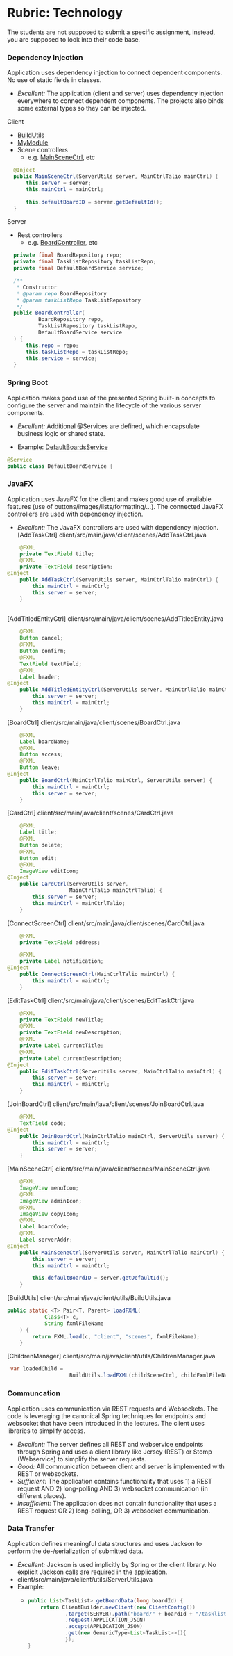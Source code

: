 # Rubric: Technology

The students are not supposed to submit a specific assignment, instead, you are supposed to look into their code base.

### Dependency Injection

Application uses dependency injection to connect dependent components. No use of static fields in classes.

- *Excellent:* The application (client and server) uses dependency injection everywhere to connect dependent components. The projects also binds some external types so they can be injected.


Client
- [BuildUtils](client/src/main/java/client/utils/BuildUtils.java)
- [MyModule](client/src/main/java/client/MyModule.java)
- Scene controllers
  - e.g. [MainSceneCtrl](client/src/main/java/client/scenes/MainSceneCtrl.java), etc
```java
  @Inject
  public MainSceneCtrl(ServerUtils server, MainCtrlTalio mainCtrl) {
      this.server = server;
      this.mainCtrl = mainCtrl;

      this.defaultBoardID = server.getDefaultId();
  }
```

Server
- Rest controllers
  - e.g. [BoardController](server/src/main/java/server/api/BoardController.java), etc
```java
  private final BoardRepository repo;
  private final TaskListRepository taskListRepo;
  private final DefaultBoardService service;

  /**
   * Constructor
   * @param repo BoardRepository
   * @param taskListRepo TaskListRepository
   */
  public BoardController(
          BoardRepository repo,
          TaskListRepository taskListRepo,
          DefaultBoardService service
  ) {
      this.repo = repo;
      this.taskListRepo = taskListRepo;
      this.service = service;
  }
```


### Spring Boot

Application makes good use of the presented Spring built-in concepts to configure the server and maintain the lifecycle of the various server components.

- *Excellent:* Additional @Services are defined, which encapsulate business logic or shared state.

- Example:
  [DefaultBoardsService](server/src/main/java/server/service/DefaultBoardService.java)
```java
@Service
public class DefaultBoardService {
```


### JavaFX

Application uses JavaFX for the client and makes good use of available features (use of buttons/images/lists/formatting/…). The connected JavaFX controllers are used with dependency injection.

- *Excellent:* The JavaFX controllers are used with dependency injection.
  [AddTaskCtrl] client/src/main/java/client/scenes/AddTaskCtrl.java
```java
    @FXML
    private TextField title;
    @FXML
    private TextField description;
@Inject
    public AddTaskCtrl(ServerUtils server, MainCtrlTalio mainCtrl) {
        this.mainCtrl = mainCtrl;
        this.server = server;
    }
    
```

[AddTitledEntityCtrl] client/src/main/java/client/scenes/AddTitledEntity.java
```java
    @FXML
    Button cancel;
    @FXML
    Button confirm;
    @FXML
    TextField textField;
    @FXML
    Label header;
@Inject
    public AddTitledEntityCtrl(ServerUtils server, MainCtrlTalio mainCtrl) {
        this.server = server;
        this.mainCtrl = mainCtrl;
    }
```

[BoardCtrl] client/src/main/java/client/scenes/BoardCtrl.java
```java
    @FXML
    Label boardName;
    @FXML
    Button access;
    @FXML
    Button leave;
@Inject
    public BoardCtrl(MainCtrlTalio mainCtrl, ServerUtils server) {
        this.mainCtrl = mainCtrl;
        this.server = server;
    }
```
[CardCtrl] client/src/main/java/client/scenes/CardCtrl.java
```java
    @FXML
    Label title;
    @FXML
    Button delete;
    @FXML
    Button edit;
    @FXML
    ImageView editIcon;
@Inject
    public CardCtrl(ServerUtils server,
                    MainCtrlTalio mainCtrlTalio) {
        this.server = server;
        this.mainCtrl = mainCtrlTalio;
    }
```
[ConnectScreenCtrl] client/src/main/java/client/scenes/CardCtrl.java
```java
    @FXML
    private TextField address;

    @FXML
    private Label notification;
@Inject
    public ConnectScreenCtrl(MainCtrlTalio mainCtrl) {
        this.mainCtrl = mainCtrl;
    }
```
[EditTaskCtrl] client/src/main/java/client/scenes/EditTaskCtrl.java
```java
    @FXML
    private TextField newTitle;
    @FXML
    private TextField newDescription;
    @FXML
    private Label currentTitle;
    @FXML
    private Label currentDescription;
@Inject
    public EditTaskCtrl(ServerUtils server, MainCtrlTalio mainCtrl) {
        this.server = server;
        this.mainCtrl = mainCtrl;
    }
```
[JoinBoardCtrl] client/src/main/java/client/scenes/JoinBoardCtrl.java
```java
    @FXML
    TextField code;
@Inject
    public JoinBoardCtrl(MainCtrlTalio mainCtrl, ServerUtils server) {
        this.mainCtrl = mainCtrl;
        this.server = server;
    }
```

[MainSceneCtrl] client/src/main/java/client/scenes/MainSceneCtrl.java
```java
    @FXML
    ImageView menuIcon;
    @FXML
    ImageView adminIcon;
    @FXML
    ImageView copyIcon;
    @FXML
    Label boardCode;
    @FXML
    Label serverAddr;
@Inject
    public MainSceneCtrl(ServerUtils server, MainCtrlTalio mainCtrl) {
        this.server = server;
        this.mainCtrl = mainCtrl;

        this.defaultBoardID = server.getDefaultId();
    }
```
[BuildUtils] client/src/main/java/client/utils/BuildUtils.java
```java
public static <T> Pair<T, Parent> loadFXML(
            Class<T> c,
            String fxmlFileName
    ) {
        return FXML.load(c, "client", "scenes", fxmlFileName);
    }
```

[ChildrenManager] client/src/main/java/client/utils/ChildrenManager.java

```java
 var loadedChild =
                    BuildUtils.loadFXML(childSceneCtrl, childFxmlFileName);
```


### Communcation

Application uses communication via REST requests and Websockets. The code is leveraging the canonical Spring techniques for endpoints and websocket that have been introduced in the lectures. The client uses libraries to simplify access.

- *Excellent:* The server defines all REST and webservice endpoints through Spring and uses a client library like Jersey (REST) or Stomp (Webservice) to simplify the server requests.
- *Good:* All communication between client and server is implemented with REST or websockets.
- *Sufficient:* The application contains functionality that uses 1) a REST request AND 2) long-polling AND 3) websocket communication (in different places).
- *Insufficient:* The application does not contain functionality that uses a REST request OR 2) long-polling, OR 3) websocket communication.


### Data Transfer

Application defines meaningful data structures and uses Jackson to perform the de-/serialization of submitted data.

- *Excellent:* Jackson is used implicitly by Spring or the client library. No explicit Jackson calls are required in the application.
- client/src/main/java/client/utils/ServerUtils.java
- Example:
  - ```java
    public List<TaskList> getBoardData(long boardId) {
        return ClientBuilder.newClient(new ClientConfig())
                .target(SERVER).path("board/" + boardId + "/tasklist")
                .request(APPLICATION_JSON)
                .accept(APPLICATION_JSON)
                .get(new GenericType<List<TaskList>>(){
                });
    }
    ```
    

